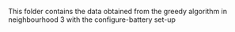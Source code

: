 This folder contains the data obtained from the greedy algorithm in neighbourhood 3 with the configure-battery set-up
